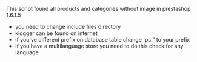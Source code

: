 This script found all products and categories without image in prestashop 1.6.1.5

- you need to change include files directory
- klogger can be found on internet
- if you've different prefix on database table change 'ps_' to your prefix
- if you have a multilanguage store you need to do this check for any language

